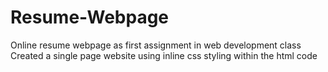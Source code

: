 # Resume-Webpage
Online resume webpage as first assignment in web development class
Created a single page website using inline css styling within the html code
